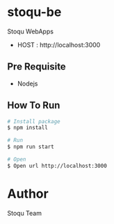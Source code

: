 # stoqu-be

Stoqu WebApps

- HOST : http://localhost:3000

## Pre Requisite

- Nodejs

## How To Run

```bash
# Install package
$ npm install

# Run
$ npm run start

# Open
$ Open url http://localhost:3000
```

# Author

Stoqu Team
